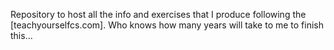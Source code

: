 Repository to host all the info and exercises that I produce following the [teachyourselfcs.com].
Who knows how many years will take to me to finish this...
